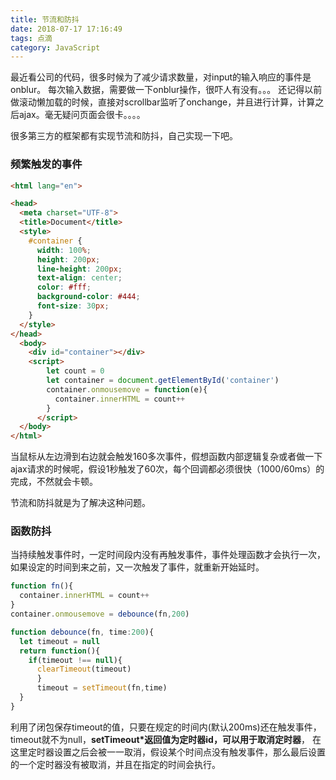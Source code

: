 ```yaml
---
title: 节流和防抖
date: 2018-07-17 17:16:49
tags: 点滴
category: JavaScript
---
```


最近看公司的代码，很多时候为了减少请求数量，对input的输入响应的事件是onblur。
每次输入数据，需要做一下onblur操作，很吓人有没有。。。
还记得以前做滚动懒加载的时候，直接对scrollbar监听了onchange，并且进行计算，计算之后ajax。毫无疑问页面会很卡。。。。

很多第三方的框架都有实现节流和防抖，自己实现一下吧。

### 频繁触发的事件
```html
<html lang="en">

<head>
  <meta charset="UTF-8">
  <title>Document</title>
  <style>
    #container {
      width: 100%;
      height: 200px;
      line-height: 200px;
      text-align: center;
      color: #fff;
      background-color: #444;
      font-size: 30px;
    }
  </style>
</head>
  <body>
    <div id="container"></div>
    <script>
        let count = 0
        let container = document.getElementById('container')
        container.onmousemove = function(e){
          container.innerHTML = count++
        }
      </script>
  </body>
</html>
```
当鼠标从左边滑到右边就会触发160多次事件，假想函数内部逻辑复杂或者做一下ajax请求的时候呢，假设1秒触发了60次，每个回调都必须很快（1000/60ms）的完成，不然就会卡顿。

节流和防抖就是为了解决这种问题。

### 函数防抖

当持续触发事件时，一定时间段内没有再触发事件，事件处理函数才会执行一次，如果设定的时间到来之前，又一次触发了事件，就重新开始延时。
```js
function fn(){
  container.innerHTML = count++
}
container.onmousemove = debounce(fn,200)

function debounce(fn, time:200){
  let timeout = null
  return function(){
    if(timeout !== null){
      clearTimeout(timeout)
      }
      timeout = setTimeout(fn,time)
  }
}
```
利用了闭包保存timeout的值，只要在规定的时间内(默认200ms)还在触发事件，timeout就不为null，**setTimeout*返回值为定时器id，可以用于取消定时器**，
在这里定时器设置之后会被一一取消，假设某个时间点没有触发事件，那么最后设置的一个定时器没有被取消，并且在指定的时间会执行。
